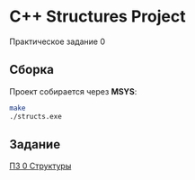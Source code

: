 # C++ Structures Project

Практическое задание 0

## Сборка

Проект собирается через **MSYS**:

```bash
make
./structs.exe
```

## Задание

[ПЗ 0 Структуры](https://docs.google.com/document/d/1PnY83tKVM5sFJDVI4g9ajHIhntxd78MAZCaNDOXvCU4/edit?tab=t.0#heading=h.pht46xd0lbwf)

